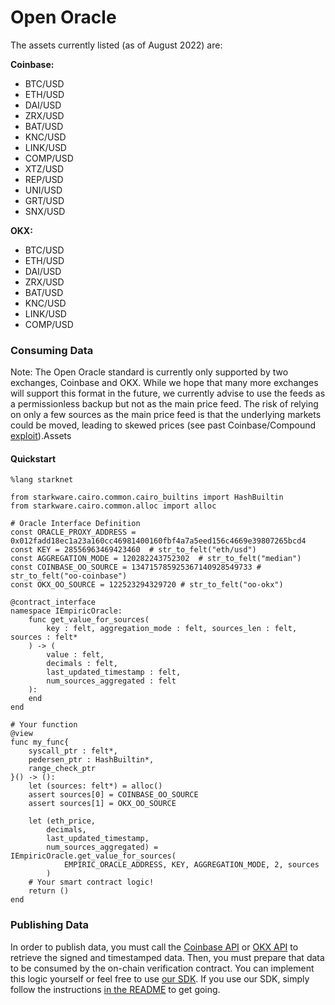 # Open Oracle

The assets currently listed (as of August 2022) are:

**Coinbase:**

* BTC/USD
* ETH/USD
* DAI/USD
* ZRX/USD
* BAT/USD
* KNC/USD
* LINK/USD
* COMP/USD
* XTZ/USD
* REP/USD
* UNI/USD
* GRT/USD
* SNX/USD

**OKX:**

* BTC/USD
* ETH/USD
* DAI/USD
* ZRX/USD
* BAT/USD
* KNC/USD
* LINK/USD
* COMP/USD

### Consuming Data

Note: The Open Oracle standard is currently only supported by two exchanges, Coinbase and OKX. While we hope that many more exchanges will support this format in the future, we currently advise to use the feeds as a permissionless backup but not as the main price feed. The risk of relying on only a few sources as the main price feed is that the underlying markets could be moved, leading to skewed prices (see past Coinbase/Compound [exploit](https://decrypt.co/49657/oracle-exploit-sees-100-million-liquidated-on-compound)).Assets

#### Quickstart

```
%lang starknet

from starkware.cairo.common.cairo_builtins import HashBuiltin
from starkware.cairo.common.alloc import alloc

# Oracle Interface Definition
const ORACLE_PROXY_ADDRESS = 0x012fadd18ec1a23a160cc46981400160fbf4a7a5eed156c4669e39807265bcd4
const KEY = 28556963469423460  # str_to_felt("eth/usd")
const AGGREGATION_MODE = 120282243752302  # str_to_felt("median")
const COINBASE_OO_SOURCE = 134715785925367140928549733 # str_to_felt("oo-coinbase")
const OKX_OO_SOURCE = 122523294329720 # str_to_felt("oo-okx")

@contract_interface
namespace IEmpiricOracle:
    func get_value_for_sources(
        key : felt, aggregation_mode : felt, sources_len : felt, sources : felt*
    ) -> (
        value : felt,
        decimals : felt,
        last_updated_timestamp : felt,
        num_sources_aggregated : felt
    ):
    end
end

# Your function
@view
func my_func{
    syscall_ptr : felt*,
    pedersen_ptr : HashBuiltin*,
    range_check_ptr
}() -> ():
    let (sources: felt*) = alloc()
    assert sources[0] = COINBASE_OO_SOURCE
    assert sources[1] = OKX_OO_SOURCE
    
    let (eth_price,
        decimals,
        last_updated_timestamp,
        num_sources_aggregated) = IEmpiricOracle.get_value_for_sources(
            EMPIRIC_ORACLE_ADDRESS, KEY, AGGREGATION_MODE, 2, sources
        )
    # Your smart contract logic!
    return ()
end
```

### Publishing Data

In order to publish data, you must call the [Coinbase API](https://docs.cloud.coinbase.com/exchange/reference/exchangerestapi\_getcoinbasepriceoracle-1) or [OKX API](https://www.okx.com/docs-v5/en/#rest-api-market-data-get-oracle) to retrieve the signed and timestamped data. Then, you must prepare that data to be consumed by the on-chain verification contract. You can implement this logic yourself or feel free to use [our SDK](https://github.com/42labs/StarkNet-Open-Oracle/blob/main/client/client\_tools.py). If you use our SDK, simply follow the instructions [in the README](https://github.com/42labs/StarkNet-Open-Oracle#using-the-client-to-publish-signed-prices) to get going.
